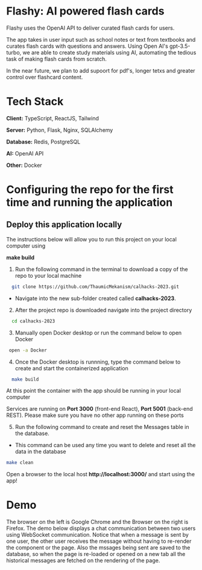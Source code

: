 # Flashy: AI powered flash cards

Flashy uses the OpenAI API to deliver curated flash cards for users.

The app takes in user input such as school notes or text from textbooks and curates flash cards with questions and answers. Using Open AI's gpt-3.5-turbo, we are able to create study materials using AI, automating the tedious task of making flash cards from scratch.

In the near future, we plan to add supoort for pdf's, longer tetxs and greater control over flashcard content.

# Tech Stack

**Client:** TypeScript, ReactJS, Tailwind

**Server:** Python, Flask, Nginx, SQLAlchemy

**Database:** Redis, PostgreSQL

**AI:** OpenAI API

**Other:** Docker


# Configuring the repo for the first time and running the application

## Deploy this application locally

The instructions below will allow you to run this project on your local computer using 

**make build**

1. Run the following command in the terminal to download a copy of the repo to your local machine

```bash
  git clone https://github.com/ThaumicMekanism/calhacks-2023.git
```

- Navigate into the new sub-folder created called **calhacks-2023**.

2. After the project repo is downloaded navigate into the project directory

```bash
  cd calhacks-2023
```

3. Manually open Docker desktop or run the command below to open Docker

```bash
 open -a Docker
```

4. Once the Docker desktop is runnning, type the command below to create and start the containerized application

```bash
  make build
```

At this point the container with the app should be running in your local computer

Services are running on **Port 3000** (front-end React), **Port 5001** (back-end REST). Please make sure you have no other app running on these ports

5. Run the following command to create and reset the Messages table in the database.

- This command can be used any time you want to delete and reset all the data in the database

```bash
make clean
```

Open a browser to the local host **http://localhost:3000/** and start using the app!

# Demo

The browser on the left is Google Chrome and the Browser on the right is Firefox. The demo below displays a chat communication between two users using WebSocket communication. Notice that when a message is sent by one user, the other user receives the message without having to re-render the component or the page. Also the mssages being sent are saved to the database, so when the page is re-loaded or opened on a new tab all the historical messages are fetched on the rendering of the page.
